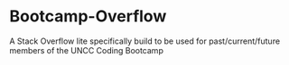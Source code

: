 # Bootcamp-Overflow
A Stack Overflow lite specifically build to be used for past/current/future members of the UNCC Coding Bootcamp 
